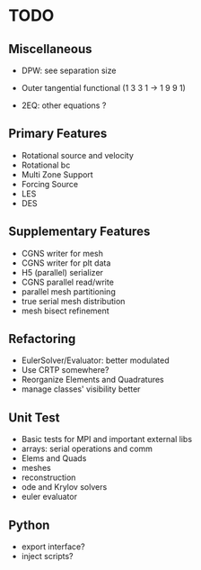 # TODO

## Miscellaneous

- DPW: see separation size
- Outer tangential functional (1 3 3 1 -> 1 9 9 1)

- 2EQ: other equations ?

## Primary Features

- Rotational source and velocity
- Rotational bc
- Multi Zone Support
- Forcing Source
- LES
- DES

## Supplementary Features

- CGNS writer for mesh
- CGNS writer for plt data
- H5 (parallel) serializer
- CGNS parallel read/write
- parallel mesh partitioning
- true serial mesh distribution
- mesh bisect refinement

## Refactoring

- EulerSolver/Evaluator: better modulated
- Use CRTP somewhere?
- Reorganize Elements and Quadratures
- manage classes' visibility better

## Unit Test

- Basic tests for MPI and important external libs
- arrays: serial operations and comm
- Elems and Quads
- meshes
- reconstruction
- ode and Krylov solvers
- euler evaluator

## Python

- export interface?
- inject scripts?